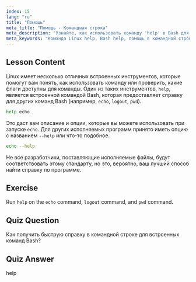 ```yaml
---
index: 15
lang: "ru"
title: "Помощь"
meta_title: "Помощь - Командная строка"
meta_description: "Узнайте, как использовать команду 'help' в Bash для быстрой помощи в командной строке. Разберитесь со встроенными командами и найдите опции для программ Linux."
meta_keywords: "Команда Linux help, Bash help, помощь в командной строке, команды Linux, Linux для начинающих, учебник Linux, учебник Bash"
---
```


## Lesson Content

Linux имеет несколько отличных встроенных инструментов, которые помогут вам понять, как использовать команду или проверить, какие флаги доступны для команды. Один из таких инструментов, `help`, является встроенной командой Bash, которая предоставляет справку для других команд Bash (например, `echo`, `logout`, `pwd`).

```bash
help echo
```

Это даст вам описание и опции, которые вы можете использовать при запуске `echo`. Для других исполняемых программ принято иметь опцию с названием `--help` или что-то подобное.

```bash
echo --help
```

Не все разработчики, поставляющие исполняемые файлы, будут соответствовать этому стандарту, но это, вероятно, ваш лучший способ найти справку по программе.

## Exercise

Run `help` on the `echo` command, `logout` command, and `pwd` command.

## Quiz Question

Как получить быструю справку в командной строке для встроенных команд Bash?

## Quiz Answer

help
